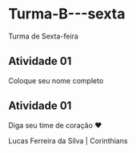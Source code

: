 # Turma-B---sexta
Turma de Sexta-feira

## Atividade 01

Coloque seu nome completo

## Atividade 01 

Diga seu time de coração ❤


Lucas Ferreira da Silva | Corinthians
